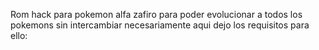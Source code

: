 Rom hack para pokemon alfa zafiro para poder evolucionar a todos los pokemons sin intercambiar necesariamente aqui dejo los requisitos para ello:

